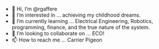- 👋 Hi, I’m @rgaffere
- 👀 I’m interested in ... achieving my childhood dreams.
- 🌱 I’m currently learning ... Electrical Engineering, Robotics, programming, finance, and the true nature of the system.
- 💞️ I’m looking to collaborate on ... ECO!
- 📫 How to reach me ... Carrier Pigeon

<!---
rgaffere/rgaffere is a ✨ special ✨ repository because its `README.md` (this file) appears on your GitHub profile.
You can click the Preview link to take a look at your changes.
--->
